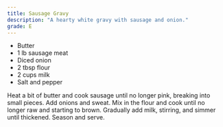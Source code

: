 ```yaml
---
title: Sausage Gravy
description: "A hearty white gravy with sausage and onion."
grade: E
---
```

- Butter
- 1 lb sausage meat
- Diced onion
- 2 tbsp flour
- 2 cups milk
- Salt and pepper

Heat a bit of butter and cook sausage until no longer pink, breaking into small pieces. Add onions and sweat. Mix in the flour and cook until no longer raw and starting to brown. Gradually add milk, stirring, and simmer until thickened. Season and serve.